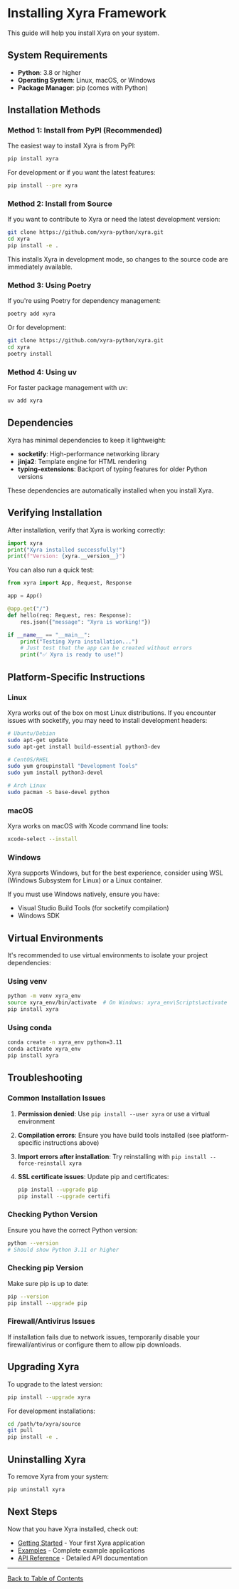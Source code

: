 # Installing Xyra Framework

This guide will help you install Xyra on your system.

## System Requirements

- **Python**: 3.8 or higher
- **Operating System**: Linux, macOS, or Windows
- **Package Manager**: pip (comes with Python)

## Installation Methods

### Method 1: Install from PyPI (Recommended)

The easiest way to install Xyra is from PyPI:

```bash
pip install xyra
```

For development or if you want the latest features:

```bash
pip install --pre xyra
```

### Method 2: Install from Source

If you want to contribute to Xyra or need the latest development version:

```bash
git clone https://github.com/xyra-python/xyra.git
cd xyra
pip install -e .
```

This installs Xyra in development mode, so changes to the source code are immediately available.

### Method 3: Using Poetry

If you're using Poetry for dependency management:

```bash
poetry add xyra
```

Or for development:

```bash
git clone https://github.com/xyra-python/xyra.git
cd xyra
poetry install
```

### Method 4: Using uv

For faster package management with uv:

```bash
uv add xyra
```

## Dependencies

Xyra has minimal dependencies to keep it lightweight:

- **socketify**: High-performance networking library
- **jinja2**: Template engine for HTML rendering
- **typing-extensions**: Backport of typing features for older Python versions

These dependencies are automatically installed when you install Xyra.

## Verifying Installation

After installation, verify that Xyra is working correctly:

```python
import xyra
print("Xyra installed successfully!")
print(f"Version: {xyra.__version__}")
```

You can also run a quick test:

```python
from xyra import App, Request, Response

app = App()

@app.get("/")
def hello(req: Request, res: Response):
    res.json({"message": "Xyra is working!"})

if __name__ == "__main__":
    print("Testing Xyra installation...")
    # Just test that the app can be created without errors
    print("✅ Xyra is ready to use!")
```

## Platform-Specific Instructions

### Linux

Xyra works out of the box on most Linux distributions. If you encounter issues with socketify, you may need to install development headers:

```bash
# Ubuntu/Debian
sudo apt-get update
sudo apt-get install build-essential python3-dev

# CentOS/RHEL
sudo yum groupinstall "Development Tools"
sudo yum install python3-devel

# Arch Linux
sudo pacman -S base-devel python
```

### macOS

Xyra works on macOS with Xcode command line tools:

```bash
xcode-select --install
```

### Windows

Xyra supports Windows, but for the best experience, consider using WSL (Windows Subsystem for Linux) or a Linux container.

If you must use Windows natively, ensure you have:

- Visual Studio Build Tools (for socketify compilation)
- Windows SDK

## Virtual Environments

It's recommended to use virtual environments to isolate your project dependencies:

### Using venv

```bash
python -m venv xyra_env
source xyra_env/bin/activate  # On Windows: xyra_env\Scripts\activate
pip install xyra
```

### Using conda

```bash
conda create -n xyra_env python=3.11
conda activate xyra_env
pip install xyra
```

## Troubleshooting

### Common Installation Issues

1. **Permission denied**: Use `pip install --user xyra` or use a virtual environment

2. **Compilation errors**: Ensure you have build tools installed (see platform-specific instructions above)

3. **Import errors after installation**: Try reinstalling with `pip install --force-reinstall xyra`

4. **SSL certificate issues**: Update pip and certificates:
   ```bash
   pip install --upgrade pip
   pip install --upgrade certifi
   ```

### Checking Python Version

Ensure you have the correct Python version:

```bash
python --version
# Should show Python 3.11 or higher
```

### Checking pip Version

Make sure pip is up to date:

```bash
pip --version
pip install --upgrade pip
```

### Firewall/Antivirus Issues

If installation fails due to network issues, temporarily disable your firewall/antivirus or configure them to allow pip downloads.

## Upgrading Xyra

To upgrade to the latest version:

```bash
pip install --upgrade xyra
```

For development installations:

```bash
cd /path/to/xyra/source
git pull
pip install -e .
```

## Uninstalling Xyra

To remove Xyra from your system:

```bash
pip uninstall xyra
```

## Next Steps

Now that you have Xyra installed, check out:

- [Getting Started](getting-started.md) - Your first Xyra application
- [Examples](examples.md) - Complete example applications
- [API Reference](api-reference.md) - Detailed API documentation

---

[Back to Table of Contents](../README.md)